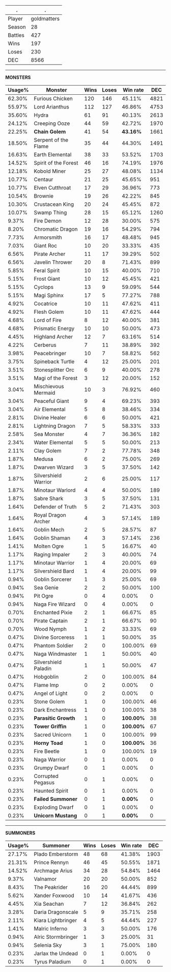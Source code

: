 .|.
|-|-
Player|goldmatters
Season|28
Battles|427
Wins|197
Loses|230
DEC|8566

---
**MONSTERS**

Usage%|Monster|Wins|Loses|Win rate|DEC|
-|-|-|-|-|-|
62.30%|Furious Chicken|120|146|45.11%|4821|
55.97%|Lord Arianthus|112|127|46.86%|4753|
35.60%|Hydra|61|91|40.13%|2613|
24.12%|Creeping Ooze|44|59|42.72%|1970|
22.25%|**Chain Golem**|41|54|**43.16%**|1661|
18.50%|Serpent of the Flame|35|44|44.30%|1491|
16.63%|Earth Elemental|38|33|53.52%|1703|
14.52%|Spirit of the Forest|46|16|74.19%|1976|
12.18%|Kobold Miner|25|27|48.08%|1134|
10.77%|Centaur|21|25|45.65%|951|
10.77%|Elven Cutthroat|17|29|36.96%|773|
10.54%|Brownie|19|26|42.22%|845|
10.30%|Crustacean King|20|24|45.45%|872|
10.07%|Swamp Thing|28|15|65.12%|1260|
9.37%|Fire Demon|12|28|30.00%|575|
8.20%|Chromatic Dragon|19|16|54.29%|794|
7.73%|Armorsmith|16|17|48.48%|945|
7.03%|Giant Roc|10|20|33.33%|435|
6.56%|Pirate Archer|11|17|39.29%|502|
6.56%|Javelin Thrower|20|8|71.43%|899|
5.85%|Feral Spirit|10|15|40.00%|710|
5.15%|Frost Giant|10|12|45.45%|421|
5.15%|Cyclops|13|9|59.09%|544|
5.15%|Magi Sphinx|17|5|77.27%|788|
4.92%|Cocatrice|10|11|47.62%|411|
4.92%|Flesh Golem|10|11|47.62%|444|
4.68%|Lord of Fire|8|12|40.00%|381|
4.68%|Prismatic Energy|10|10|50.00%|473|
4.45%|Highland Archer|12|7|63.16%|514|
4.22%|Cerberus|7|11|38.89%|392|
3.98%|Peacebringer|10|7|58.82%|562|
3.75%|Spineback Turtle|4|12|25.00%|201|
3.51%|Stonesplitter Orc|6|9|40.00%|278|
3.51%|Magi of the Forest|3|12|20.00%|152|
3.04%|Mischievous Mermaid|10|3|76.92%|460|
3.04%|Peaceful Giant|9|4|69.23%|393|
3.04%|Air Elemental|5|8|38.46%|334|
2.81%|Divine Healer|6|6|50.00%|421|
2.81%|Lightning Dragon|7|5|58.33%|333|
2.58%|Sea Monster|4|7|36.36%|182|
2.34%|Water Elemental|5|5|50.00%|213|
2.11%|Clay Golem|7|2|77.78%|348|
1.87%|Medusa|6|2|75.00%|269|
1.87%|Dwarven Wizard|3|5|37.50%|142|
1.87%|Silvershield Warrior|2|6|25.00%|117|
1.87%|Minotaur Warlord|4|4|50.00%|189|
1.87%|Sabre Shark|3|5|37.50%|131|
1.64%|Defender of Truth|5|2|71.43%|303|
1.64%|Royal Dragon Archer|4|3|57.14%|189|
1.64%|Goblin Mech|2|5|28.57%|87|
1.64%|Goblin Shaman|4|3|57.14%|236|
1.41%|Molten Ogre|1|5|16.67%|40|
1.17%|Raging Impaler|2|3|40.00%|74|
1.17%|Minotaur Warrior|1|4|20.00%|69|
1.17%|Silvershield Bard|1|4|20.00%|99|
0.94%|Goblin Sorcerer|1|3|25.00%|69|
0.94%|Sea Genie|2|2|50.00%|100|
0.94%|Pit Ogre|0|4|0.00%|0|
0.94%|Naga Fire Wizard|0|4|0.00%|0|
0.70%|Enchanted Pixie|2|1|66.67%|85|
0.70%|Pirate Captain|2|1|66.67%|90|
0.70%|Wood Nymph|1|2|33.33%|69|
0.47%|Divine Sorceress|1|1|50.00%|35|
0.47%|Phantom Soldier|2|0|100.00%|69|
0.47%|Naga Windmaster|1|1|50.00%|40|
0.47%|Silvershield Paladin|1|1|50.00%|47|
0.47%|Hobgoblin|2|0|100.00%|84|
0.47%|Flame Imp|0|2|0.00%|0|
0.47%|Angel of Light|0|2|0.00%|0|
0.23%|Stone Golem|1|0|100.00%|46|
0.23%|Dark Enchantress|1|0|100.00%|38|
0.23%|**Parasitic Growth**|1|0|**100.00%**|38|
0.23%|**Tower Griffin**|1|0|**100.00%**|67|
0.23%|Sacred Unicorn|1|0|100.00%|99|
0.23%|**Horny Toad**|1|0|**100.00%**|36|
0.23%|Fire Beetle|1|0|100.00%|19|
0.23%|Naga Warrior|0|1|0.00%|0|
0.23%|Grumpy Dwarf|0|1|0.00%|0|
0.23%|Corrupted Pegasus|0|1|0.00%|0|
0.23%|Haunted Spirit|0|1|0.00%|0|
0.23%|**Failed Summoner**|0|1|**0.00%**|0|
0.23%|Exploding Dwarf|0|1|0.00%|0|
0.23%|**Unicorn Mustang**|0|1|**0.00%**|0|

---
**SUMMONERS**

Usage%|Summoner|Wins|Loses|Win rate|DEC|
-|-|-|-|-|-|
27.17%|Plado Emberstorm|48|68|41.38%|1903|
21.31%|Prince Rennyn|46|45|50.55%|1871|
14.52%|Archmage Arius|34|28|54.84%|1464|
9.37%|Valnamor|20|20|50.00%|852|
8.43%|The Peakrider|16|20|44.44%|899|
5.62%|Xander Foxwood|10|14|41.67%|436|
4.45%|Xia Seachan|7|12|36.84%|262|
3.28%|Daria Dragonscale|5|9|35.71%|258|
2.11%|Kiara Lightbringer|4|5|44.44%|227|
1.41%|Malric Inferno|3|3|50.00%|176|
0.94%|Alric Stormbringer|1|3|25.00%|31|
0.94%|Selenia Sky|3|1|75.00%|180|
0.23%|Jarlax the Undead|0|1|0.00%|0|
0.23%|Tyrus Paladium|0|1|0.00%|0|
